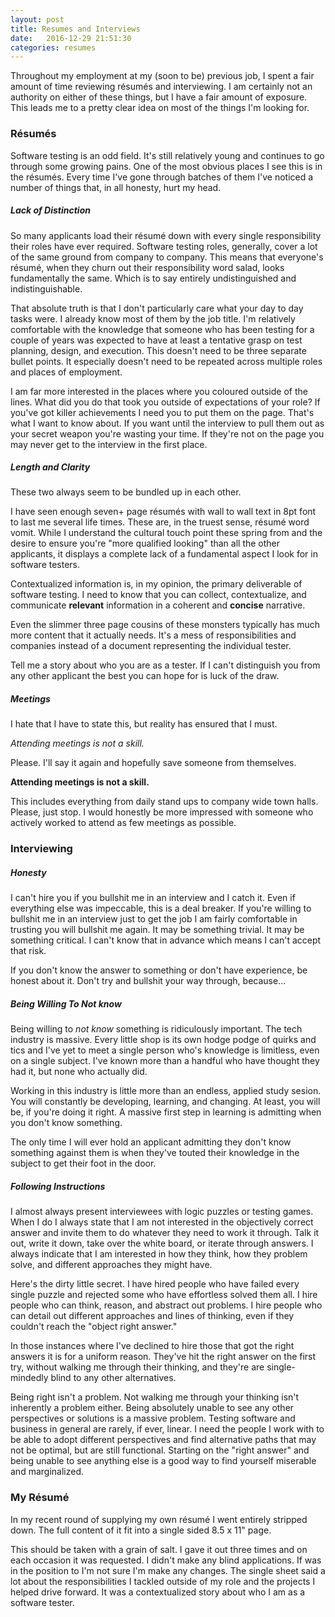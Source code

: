 ```yaml
---
layout: post
title: Resumes and Interviews
date:   2016-12-29 21:51:30
categories: resumes
---
```

Throughout my employment at my (soon to be) previous job, I spent a fair amount of time reviewing résumés and interviewing. I am certainly not an authority on either of these things, but I have a fair amount of exposure. This leads me to a pretty clear idea on most of the things I'm looking for.

### Résumés

Software testing is an odd field. It's still relatively young and continues to go through some growing pains. One of the most obvious places I see this is in the résumés. Every time I've gone through batches of them I've noticed a number of things that, in all honesty, hurt my head.

##### Lack of Distinction

So many applicants load their résumé down with every single responsibility their roles have ever required. Software testing roles, generally, cover a lot of the same ground from company to company. This means that everyone's résumé, when they churn out their responsibility word salad, looks fundamentally the same. Which is to say entirely undistinguished and indistinguishable.

That absolute truth is that I don't particularly care what your day to day tasks were. I already know most of them by the job title. I'm relatively comfortable with the knowledge that someone who has been testing for a couple of years was expected to have at least a tentative grasp on test planning, design, and execution. This doesn't need to be three separate bullet points. It especially doesn't need to be repeated across multiple roles and places of employment.

I am far more interested in the places where you coloured outside of the lines. What did you do that took you outside of expectations of your role? If you've got killer achievements I need you to put them on the page. That's what I want to know about. If you want until the interview to pull them out as your secret weapon you're wasting your time. If they're not on the page you may never get to the interview in the first place.

##### Length and Clarity

These two always seem to be bundled up in each other.

I have seen enough seven+ page résumés with wall to wall text in 8pt font to last me several life times. These are, in the truest sense, résumé word vomit. While I understand the cultural touch point these spring from and the desire to ensure you're "more qualified looking" than all the other applicants, it displays a complete lack of a fundamental aspect I look for in software testers.

Contextualized information is, in my opinion, the primary deliverable of software testing. I need to know that you can collect, contextualize, and communicate **relevant** information in a coherent and **concise** narrative.

Even the slimmer three page cousins of these monsters typically has much more content that it actually needs. It's a mess of responsibilities and companies instead of a document representing the individual tester.

Tell me a story about who you are as a tester. If I can't distinguish you from any other applicant the best you can hope for is luck of the draw.

##### Meetings

I hate that I have to state this, but reality has ensured that I must.

_Attending meetings is not a skill._

Please. I'll say it again and hopefully save someone from themselves.

**Attending meetings is not a skill.**

This includes everything from daily stand ups to company wide town halls. Please, just stop. I would honestly be more impressed with someone who actively worked to attend as few meetings as possible.

### Interviewing

##### Honesty

I can't hire you if you bullshit me in an interview and I catch it. Even if everything else was impeccable, this is a deal breaker. If you're willing to bullshit me in an interview just to get the job I am fairly comfortable in trusting you will bullshit me again. It may be something trivial. It may be something critical. I can't know that in advance which means I can't accept that risk.

If you don't know the answer to something or don't have experience, be honest about it. Don't try and bullshit your way through, because...

##### Being Willing To Not know

Being willing to _not know_ something is ridiculously important. The tech industry is massive. Every little shop is its own hodge podge of quirks and tics and I've yet to meet a single person who's knowledge is limitless, even on a single subject. I've known more than a handful who have thought they had it, but none who actually did.

Working in this industry is little more than an endless, applied study sesion. You will constantly be developing, learning, and changing. At least, you will be, if you're doing it right. A massive first step in learning is admitting when you don't know something.

The only time I will ever hold an applicant admitting they don't know something against them is when they've touted their knowledge in the subject to get their foot in the door.

##### Following Instructions

I almost always present interviewees with logic puzzles or testing games. When I do I always state that I am not interested in the objectively correct answer and invite them to do whatever they need to work it through. Talk it out, write it down, take over the white board, or iterate through answers. I always indicate that I am interested in how they think, how they problem solve, and different approaches they might have.

Here's the dirty little secret. I have hired people who have failed every single puzzle and rejected some who have effortless solved them all. I hire people who can think, reason, and abstract out problems. I hire people who can detail out different approaches and lines of thinking, even if they couldn't reach the "object right answer."

In those instances where I've declined to hire those that got the right answers it is for a uniform reason. They've hit the right answer on the first try, without walking me through their thinking, and they're are single-mindedly blind to any other alternatives.

Being right isn't a problem. Not walking me through your thinking isn't inherently a problem either. Being absolutely unable to see any other perspectives or solutions is a massive problem. Testing software and business in general are rarely, if ever, linear. I need the people I work with to be able to adopt different perspectives and find alternative paths that may not be optimal, but are still functional. Starting on the "right answer" and being unable to see anything else is a good way to find yourself miserable and marginalized.

### My Résumé

In my recent round of supplying my own résumé I went entirely stripped down. The full content of it fit into a single sided 8.5 x 11" page.

This should be taken with a grain of salt. I gave it out three times and on each occasion it was requested. I didn't make any blind applications. If was in the position to I'm not sure I'm make any changes. The single sheet said a lot about the responsibilities I tackled outside of my role and the projects I helped drive forward. It was a contextualized story about who I am as a software tester.
